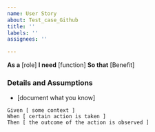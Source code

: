 ```yaml
---
name: User Story
about: Test_case_Github
title: ''
labels: ''
assignees: ''

---
```


**As a** [role]
**I need** [function]
**So that** [Benefit]

### Details and Assumptions
* [document what you know]

```gherkin
Given [ some context ]
When [ certain action is taken ]
Then [ the outcome of the action is observed ] 
```
